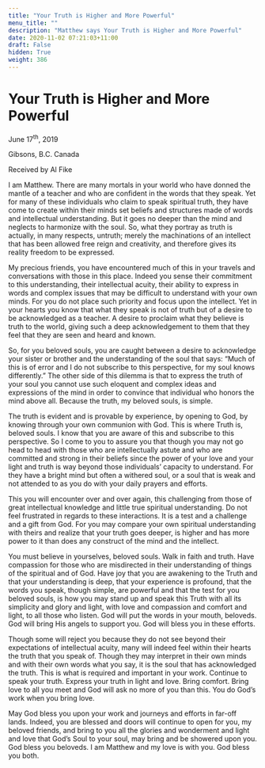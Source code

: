 ```yaml
---
title: "Your Truth is Higher and More Powerful"
menu_title: ""
description: "Matthew says Your Truth is Higher and More Powerful"
date: 2020-11-02 07:21:03+11:00
draft: False
hidden: True
weight: 386
---
```

# Your Truth is Higher and More Powerful

June 17<sup>th</sup>, 2019

Gibsons, B.C. Canada

Received by Al Fike


I am Matthew. There are many mortals in your world who have donned the mantle of a teacher and who are confident in the words that they speak. Yet for many of these individuals who claim to speak spiritual truth, they have come to create within their minds set beliefs and structures made of words and intellectual understanding. But it goes no deeper than the mind and neglects to harmonize with the soul. So, what they portray as truth is actually, in many respects, untruth; merely the machinations of an intellect that has been allowed free reign and creativity, and therefore gives its reality freedom to be expressed. 

My precious friends, you have encountered much of this in your travels and conversations with those in this place. Indeed you sense their commitment to this understanding, their intellectual acuity, their ability to express in words and complex issues that may be difficult to understand with your own minds. For you do not place such priority and focus upon the intellect. Yet in your hearts you know that what they speak is not of truth but of a desire to be acknowledged as a teacher. A desire to proclaim what they believe is truth to the world, giving such a deep acknowledgement to them that they feel that they are seen and heard and known. 

So, for you beloved souls, you are caught between a desire to acknowledge your sister or brother and the understanding of the soul that says: “Much of this is of error and I do not subscribe to this perspective, for my soul knows differently.” The other side of this dilemma is that to express the truth of your soul you cannot use such eloquent and complex ideas and expressions of the mind in order to convince that individual who honors the mind above all. Because the truth, my beloved souls, is simple. 

The truth is evident and is provable by experience, by opening to God, by knowing through your own communion with God. This is where Truth is, beloved souls. I know that you are aware of this and subscribe to this perspective. So I come to you to assure you that though you may not go head to head with those who are intellectually astute and who are committed and strong in their beliefs since the power of your love and your light and truth is way beyond those individuals’ capacity to understand. For they have a bright mind but often a withered soul, or a soul that is weak and not attended to as you do with your daily prayers and efforts. 

This you will encounter over and over again, this challenging from those of great intellectual knowledge and little true spiritual understanding. Do not feel frustrated in regards to these interactions. It is a test and a challenge and a gift from God. For you may compare your own spiritual understanding with theirs and realize that your truth goes deeper, is higher and has more power to it than does any construct of the mind and the intellect. 

You must believe in yourselves, beloved souls. Walk in faith and truth. Have compassion for those who are misdirected in their understanding of things of the spiritual and of God. Have joy that you are awakening to the Truth and that your understanding is deep, that your experience is profound, that the words you speak, though simple, are powerful and that the test for you beloved souls, is how you may stand up and speak this Truth with all its simplicity and glory and light, with love and compassion and comfort and light, to all those who listen. God will put the words in your mouth, beloveds. God will bring His angels to support you. God will bless you in these efforts. 

Though some will reject you because they do not see beyond their expectations of intellectual acuity, many will indeed feel within their hearts the truth that you speak of. Though they may interpret in their own minds and with their own words what you say, it is the soul that has acknowledged the truth. This is what is required and important in your work. Continue to speak your truth. Express your truth in light and love. Bring comfort. Bring love to all you meet and God will ask no more of you than this. You do God’s work when you bring love. 

May God bless you upon your work and journeys and efforts in far-off lands. Indeed, you are blessed and doors will continue to open for you, my beloved friends, and bring to you all the glories and wonderment and light and love that God’s Soul to your soul, may bring and be showered upon you. 
God bless you beloveds. I am Matthew and my love is with you. God bless you both.